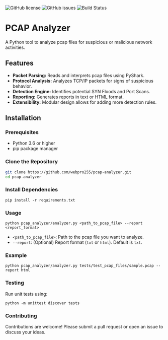 ![GitHub license](https://img.shields.io/github/license/webpro255/pcap-analyzer)
![GitHub issues](https://img.shields.io/github/issues/webpro255/pcap-analyzer)
![Build Status](https://github.com/webpro255/pcap-analyzer/actions/workflows/python-app.yml/badge.svg)

# PCAP Analyzer

A Python tool to analyze pcap files for suspicious or malicious network activities.

## Features

- **Packet Parsing:** Reads and interprets pcap files using PyShark.
- **Protocol Analysis:** Analyzes TCP/IP packets for signs of suspicious behavior.
- **Detection Engine:** Identifies potential SYN Floods and Port Scans.
- **Reporting:** Generates reports in text or HTML format.
- **Extensibility:** Modular design allows for adding more detection rules.

## Installation

### Prerequisites

- Python 3.6 or higher
- pip package manager

### Clone the Repository

```bash
git clone https://github.com/webpro255/pcap-analyzer.git
cd pcap-analyzer
```
### Install Dependencies

```
pip install -r requirements.txt
```
### Usage
```
python pcap_analyzer/analyzer.py <path_to_pcap_file> --report <report_format>

```
- `<path_to_pcap_file>`: Path to the pcap file you want to analyze.
- `--report`: (Optional) Report format (`txt` or `html`). Default is `txt`.
### Example

```
python pcap_analyzer/analyzer.py tests/test_pcap_files/sample.pcap --report html
```

### Testing
Run unit tests using:
```
python -m unittest discover tests
```
### Contributing
Contributions are welcome! Please submit a pull request or open an issue to discuss your ideas.
